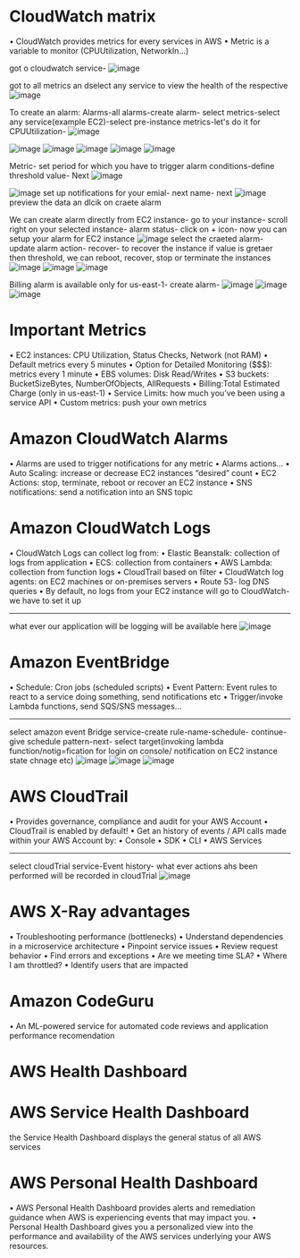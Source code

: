 # CloudWatch matrix

• CloudWatch provides metrics for every services in AWS
• Metric is a variable to monitor (CPUUtilization, NetworkIn...)

got o cloudwatch service-
![image](https://user-images.githubusercontent.com/107784718/213375955-cc46424f-7aa2-437f-be76-c1ffacf2b984.png)

got to all metrics an dselect any service to view the health of the respective
![image](https://user-images.githubusercontent.com/107784718/213376394-cfc1e998-dba5-42aa-8d46-cb53306dbddb.png)

To create an alarm:
Alarms-all alarms-create alarm- select metrics-select any service(example EC2)-select pre-instance metrics-let's do it for CPUUtilization- 
![image](https://user-images.githubusercontent.com/107784718/213376691-c7405350-9868-4bef-bef0-2754e221396d.png)

![image](https://user-images.githubusercontent.com/107784718/213376764-af3992c0-978b-42a5-bc3f-641074af1876.png)
![image](https://user-images.githubusercontent.com/107784718/213376816-4ae11664-5fb8-4288-a0ad-98db11a6c555.png)
![image](https://user-images.githubusercontent.com/107784718/213376870-533cfa33-97f9-4dc4-a10e-be43193c5294.png)
![image](https://user-images.githubusercontent.com/107784718/213376924-00727382-0d1f-46c5-a126-30cc12f6f7b6.png)
![image](https://user-images.githubusercontent.com/107784718/213377067-6f0f0a70-4f7c-4f2a-abdb-3eee17624810.png)

Metric- set period for which you have to trigger alarm
conditions-define threshold value- Next
![image](https://user-images.githubusercontent.com/107784718/213377476-9ed56365-943d-47f3-aaa6-5dbad74d7cb0.png)

![image](https://user-images.githubusercontent.com/107784718/213377537-9d01257e-7892-441d-873a-5ecba3c03bdf.png)
set up notifications for your emial- next
name- next
![image](https://user-images.githubusercontent.com/107784718/213378037-38e7f70a-ac55-4897-8af3-95ce4e9f9a0d.png)
preview the data an dlcik on craete alarm

We can create alarm directly from EC2 instance-
go to your instance- scroll right on your selected instance- alarm status- click on + icon- now you can setup your alarm for EC2 instance
![image](https://user-images.githubusercontent.com/107784718/213378619-46f1af42-0a56-41d8-9948-4a43d27a32a3.png)
select the craeted alarm- update
alarm action- recover- to recover the instance if value is gretaer then threshold, we can reboot, recover, stop or terminate the instances
![image](https://user-images.githubusercontent.com/107784718/213378892-bae7ee08-7711-4666-b7bf-6563ab6f35fa.png)
![image](https://user-images.githubusercontent.com/107784718/213378932-9526c12b-584d-40f8-975e-2a2d671efd34.png)
![image](https://user-images.githubusercontent.com/107784718/213378969-97a92e95-0732-4867-8af2-69f933d006fb.png)

Billing alarm is available only for us-east-1- create alarm-
![image](https://user-images.githubusercontent.com/107784718/213379588-92a87c7b-d0c2-4c28-9491-d9638e8a14c4.png)
![image](https://user-images.githubusercontent.com/107784718/213379720-bfb89730-a971-4896-957c-792fe960b9f6.png)
![image](https://user-images.githubusercontent.com/107784718/213379728-4e0cd65f-4c3f-487d-b35e-87b37f6d9ecd.png)

# Important Metrics

• EC2 instances: CPU Utilization, Status Checks, Network (not RAM)
• Default metrics every 5 minutes
• Option for Detailed Monitoring ($$$): metrics every 1 minute
• EBS volumes: Disk Read/Writes
• S3 buckets: BucketSizeBytes, NumberOfObjects, AllRequests
• Billing:Total Estimated Charge (only in us-east-1)
• Service Limits: how much you’ve been using a service API
• Custom metrics: push your own metrics

# Amazon CloudWatch Alarms
• Alarms are used to trigger notifications for any metric
• Alarms actions...
• Auto Scaling: increase or decrease EC2 instances “desired” count
• EC2 Actions: stop, terminate, reboot or recover an EC2 instance
• SNS notifications: send a notification into an SNS topic

# Amazon CloudWatch Logs
• CloudWatch Logs can collect log from:
• Elastic Beanstalk: collection of logs from application
• ECS: collection from containers
• AWS Lambda: collection from function logs 
• CloudTrail based on filter 
• CloudWatch log agents: on EC2 machines or on-premises servers
• Route 53- log DNS queries
• By default, no logs from your EC2 instance will go to CloudWatch- we have to set it up
_______________________________
what ever our application will be logging will be available here
![image](https://user-images.githubusercontent.com/107784718/213381413-682f1612-b254-46ed-a45b-9721c3f10509.png)

# Amazon EventBridge
• Schedule: Cron jobs (scheduled scripts)
• Event Pattern: Event rules to react to a service doing something, send notifications etc
• Trigger/invoke Lambda functions, send SQS/SNS messages...
___________________________
select amazon event Bridge service-create rule-name-schedule- continue- give schedule pattern-next- select target(invoking lambda function/notig=fication for login on console/ notification on EC2 instance state chnage etc)
![image](https://user-images.githubusercontent.com/107784718/213383988-1d571f77-a6e2-4f21-b9e0-07604cd3c8a5.png)
![image](https://user-images.githubusercontent.com/107784718/213384069-e1a18ad9-6da0-453b-bb0c-467121745966.png)
![image](https://user-images.githubusercontent.com/107784718/213384259-6f446835-88ef-46c7-823e-1ddda049aed3.png)

# AWS CloudTrail
• Provides governance, compliance and audit for your AWS Account
• CloudTrail is enabled by default!
• Get an history of events / API calls made within your AWS Account by:
• Console
• SDK
• CLI
• AWS Services
______
select cloudTrial service-Event history- what ever actions ahs been performed will be recorded in cloudTrial
![image](https://user-images.githubusercontent.com/107784718/213385193-439fd716-097e-427d-bcfd-4da159b4fafd.png)

# AWS X-Ray advantages
• Troubleshooting performance (bottlenecks) • Understand dependencies in a microservice architecture • Pinpoint service issues • Review request behavior • Find errors and exceptions • Are we meeting time SLA? • Where I am throttled? • Identify users that are impacted

# Amazon CodeGuru
• An ML-powered service for automated code reviews and application performance recomendation

# AWS Health Dashboard
# AWS Service Health Dashboard
 the Service Health Dashboard displays the general status of all AWS services
# AWS Personal Health Dashboard
• AWS Personal Health Dashboard provides alerts and remediation guidance when AWS is experiencing events that may impact you.
• Personal Health Dashboard gives you a personalized view into the performance and availability of the AWS services underlying your AWS resources.
